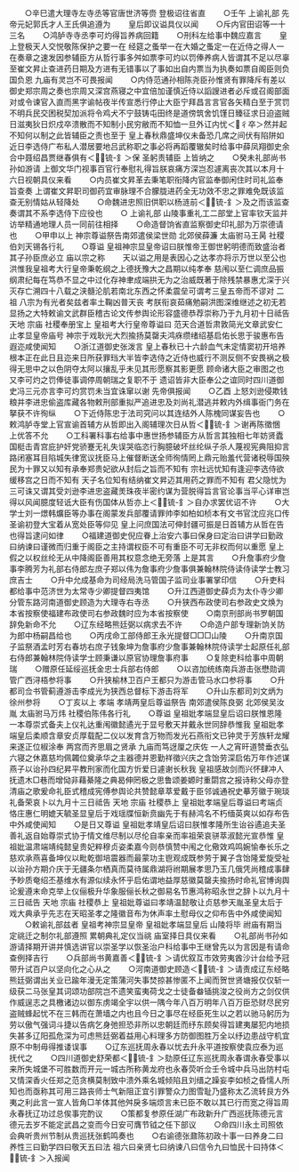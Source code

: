 <!-- { "loadSidebar": true } -->
　　○辛巳遣大理寺左寺丞等官唐世济等赍  登极诏往省直
　　○壬午  上谕礼部  先帝元妃郭氏才人王氏俱追遵为
　　皇后即议谥具仪以闻
　　○斥内官田诏等一十三名
　　○鸿胪寺寺丞李可灼得旨养病回籍
　　○刑科左给事中魏应嘉言
　　皇上登极天人交悦敬陈保护之要一在  经筵之蚤举一在大婚之蚤定一在近侍之得人一在奏章之速发因参辅臣方从哲行事多舛如票李可灼以罚俸养病人皆谓其不足以尽辜至崔文昇止查进药日期及方进有无错事以了事如出自内票当为执奏如票自阁臣则负国负恩  九庙有灵岂不可畏报闻
　　○内侍范通孙相陈尧臣孙惟贤有罪降斥有差以御史郑宗周之奏也宗周又深宫燕寝之中宜倍加谨慎近侍以謟謏进者必斥或召阁部面对或令谏官入直而黑字谕帖夜半传宣悉行停止大臣宁拜昌言言官各矢精白至于赏罚不明兵民交困税契加派将令鸡犬不宁鼓铸屯田终是道傍筑舍饥馑日臻征求日迫盗贼日滋夷狄日炽戍卒溃散而不知制小民穷敝而不知恤一旦外讧内忧＜彳卒＞然并起不知何以制之此皆辅臣之责也至于  皇上春秋鼎盛坤仪未备恐几席之间伏有陷阱如近日李选侍广布私人潜居要地吕武称职之事必将再蹈覆辙矣时给事中薛凤翔御史余合中聂绍昌贾继春俱有＜锍-釒＞保  圣躬责辅臣  上皆纳之
　　○癸未礼部尚书孙如游请  上御文华门视事百官行奉慰礼得旨朕哀痛方深岂忍遽离丧次其以本月十六日视朝具仪来看
　　○内员崔文昇革去秉笔职衔降内官监奉御闲住时司礼监奉旨查奏  上谓崔文昇职司御药宜审脉理不合朦胧进药全无功效不忠之罪难免既该监查无别情姑从轻降处
　　○命魏进忠照旧供职以杨涟前＜锍-釒＞及之而该监查奏谓其不系李选侍下应役也
　　○  上谕礼部  山陵事重礼工二部堂上官率钦天监并访举精通地理人员一同前往相择
　　○命造督饷省直监察御史印礼部为万崇德请也
　　○甲申以上  神宗尊谥祭告南郊遣侯梁世勋  北郊侯薛濂  太庙驸马王昺  社稷伯刘天锡各行礼
　　○尊谥  皇祖神宗显皇帝诏曰朕惟帝王御世躬明德而致盛治者其子孙臣庶必立  庙以宗之称
　　天以谥之用是表因心之达孝亦将示万世以至公也洪惟我皇祖考大行皇帝秉乾纲之上德抚豫大之昌期以纯孝奉  慈闱以至仁调庶品振纲肃纪每在笃恭不显之中过化存神聿成端拱无为之治威既著于除残禁暴惠尤深于兴灭存亡溯四十八载之浃髓沦肌若南北东西之怀柔震垒可谓考三皇五帝而不谬对  二祖  八宗为有光者矣兹者率土鞠凶普天丧  考朕衔哀茹痛勉嗣洪图深维继述之初无若显扬之大特敕谕文武群臣稽古论文传参舆论形容盛德恭荐崇称乃于九月初十日祗告  天地  宗庙  社稷奉册宝上  皇祖考大行皇帝尊谥曰  范天合道哲肃敦简光文章武安仁止孝显皇帝庙号  神宗于戏耿光大烈揄扬莫罄夫鸿庥缵绪绍基启佑长思于骏惠布告遐迩咸使闻知
　　○浙江道御史张泼言  皇上春秋已十六龄血气未定情窦初开培养根本正在此日且迩来日所获罪珰大半皆李选侍之近侍也威行不测反侧不安畏祸之极得无思中之以色阴夺太阿以攘乱乎未见其形愿察其影更愿  顾命诸大臣之审图之也又李可灼之罚俸徒事调停周朝瑞之复职不于  遗诏皆非大臣奉公之谊同时四川道御史冯三元亦言李可灼赏罚未当宜诛窜以谢  先帝俱报闻
　　○乙酉  上怒刘逊侵欺钱粮并李进忠偷盗库藏各物敕刑部重拟严追进忠及刘尚礼潜逃并敕内外缉事衙门务在拏获不许徇纵
　　○下近侍陈忠于法司究问以其连结外人陈槐同谋妄告也
　　○敕鸿胪寺堂上官宣谕首辅方从哲即出入阁辅理次日从哲＜锍-釒＞谢再陈徵悃  上优答不允
　　○工科署科事右给事中惠世扬参辅臣方从哲言其独相七年妨贤蠹国梃击青宫庇护奸党骄蹇无礼失误哭临恣行胸臆破坏丝纶纵子杀人蔑视宪典阻抑言路闭塞耳目陷城失律宽议抚臣马上催督断送全师徇情罔上鼎元贻羞代营诸税辱国殃民为十罪又以知有承奉郑贵妃欲从封后之旨而不知有  宗社远忧知有逢迎李选侍欲缓移宫之日而不知有  天子名位知有结纳崔文昇迈其用药之罪而不知有  君父隐忧为三可诛又谓其受刘逊李进忠盗藏羙珠夜半密约谋为营脱得旨言官论事当平心详审岂得以风闻臆度轻诋大臣有伤国体从哲亦上＜锍-釒＞自办求罢优诏不许
　　○大学士刘一燝韩爌臣等办事在阁蒙发兵部覆请罪帅李如柏如桢本有文书官沈应兆口传  圣谕初登大宝着从宽处臣等仰见  皇上问庶国法可伸封疆可振是日首辅方从哲在告也得旨逮问如律
　　○福建道御史倪应眷上治安六事曰保身曰定治曰讲学曰勤政曰纳谏曰谨微而归重于阁臣之主持谓权臣不可有重臣不可无非权而何以重愿  皇上假之以权丝纶无从中降阁臣善用其权意念绝无旁落  上是其言
　　○升詹事府少詹事李腾芳为礼部右侍郎左庶子郑以伟为詹事府少詹事俱兼翰林院侍读侍读学士教习庶吉士
　　○升中允成基命为司经局洗马管国子监司业事署掌印信
　　○升吏科都给事中范济世为太常寺少卿提督四夷馆
　　○升江西道御史薛贞为太仆寺少卿分管东路河南道御史顾造为大理寺右寺丞
　　○升狭西布政使司右参政史文焕为本省按察使福建布政使司右参政魏时应为本省按察使
　　○南京刑部尚书罗朝国辞免新命不允
　　○辽东经略熊廷弼以病求去不许
　　○命造户部专理新饷关防为郎中杨嗣昌给也
　　○丙戌命工部侍郎王永光提督□□□山陵
　　○升南京国子监祭酒孟时芳右春坊右庶子钱象坤为詹事府少詹事兼翰林院侍读学士起原任礼部右侍郎兼翰林院侍读学士顾秉谦以原官协理詹事府事
　　○复除吏科给事中周朝瑞
　　○赠原任延绥巡抚金忠士兵部右侍郎
　　○以咨加统练南兵游击张懋勋调管广西浔梧参将事
　　○升狭榆林卫百户王都只为游击管马水口参将事
　　○升都司佥书管蓟遵游击李成光为狭西总督标下游击将军
　　○升山东都司刘文炳为徐州参将
　　○丁亥以上  孝端  孝靖两皇后尊谥祭告  南郊遣侯陈良弼  北郊侯吴汝胤  太庙驸马万炜  社稷伯陈伟各行礼
　　○尊谥  皇祖妣孝端显皇后诏曰朕惟恩隆一本尊崇式备夫上仪礼达重闱徽懿遹光于显号敷天并戴永世同辞恭惟我  皇祖妣孝端皇后柔顺含章安贞厚载配二仪以发育含万物而发光石燕衔文已钟灵于芳族轩龙耀来遂正位椒涂奉  两宫而齐思眉之贤承  九庙而笃迓厘之庆佐  一人之宵旰道赞垂衣弘六寝之休嘉慈均佩韣位奠承华之主器德并恩勤祥徵兴庆之含饴劳深启佑万年作述谋燕子以诒孙四纪昇平教刑家而化国方忻爱日遽谢长秋我  皇祖感故剑而兴怀肆冲人抚遗木□巷而增恸非藉綦隆之典曷伸罔极之思鲁颂姜嫄时重閟宫之报诗称父母亦登清庙之歌爰命礼臣式稽成宪傅参舆论共赞懿章萃爱戴于臣邻诚通祝史摹芳徽于琬琰礼备荣哀卜以九月十三日祗告  天地  宗庙  社稷恭上  皇祖妣孝端皇后尊谥曰考端贞恪庄惠仁明媲天毓圣显皇后于戏瑶牒恒新贲幽先于有赫鸿名不朽缅英爽以如存布告中外咸使闻知
　　○是日又尊谥  皇祖妣孝靖皇后诏曰朕惟孝隆所生诒谷遹追夫圣善礼返自始尊崇式协于情文维尽制以尽伦自率亲而率祖荣哀骈萃淑懿光宣恭惟  皇祖妣温肃端靖纯懿皇贵妃粹穆贞姿柔嘉今则恭慎赞中闱之化儆效鸡鸣婉愉奉长乐之慈欢承燕喜备坤仪以毗乾御培震器而最蒙功主鬯观成既参劳于翼子含饴隆爱旋受祉以诒孙方期介庆于无疆条尔栖真而莫待属鼎湖将祔期展孝思乃玉几俄凭尚稽成事肆予眇质奄绍丕基维水有源似续永怀乎启佑谓地益厚慈徽莫罄夫揄扬时命礼官博询舆论爰遵末命克举上仪俪极升华象服俪长秋之御易名节惠鸿称昭永世之辞卜以九月十三日祗告  天地  宗庙  社稷恭上  皇祖妣尊谥曰孝靖温懿敬让贞慈参天胤圣皇太后于戏大典承乎先志在天昭圣孝之隆徽音布为休声率土慰母仪之仰布告中外咸使闻知
　　○敕谕礼部兹者  皇祖考神宗显皇帝  皇祖妣孝端显皇后  山陵将毕  祔庙有期当定祧迁之制尔礼部遵照  累朝典礼定仪当祧  庙室择日具仪来看
　　○礼部尚书孙如游请择期开讲并慎选讲官以崇圣学以恢圣治户科给事中王继曾先以为言因是有请命查例择吉行
　　○兵部尚书黄嘉善＜锍-釒＞请优叙互市效劳夷酋沙计台给予冠带升试百户以坚向化之心从之
　　○河南道御史顾造＜锍-釒＞请责成辽东经略熊廷弼谓出关业已踰年漫无定策蒲河失事焚掠甚惨匿不上闻而贺世贤塘报仅仅斩一级获二马张皇其词颂功部院岂不遗笑蛮夷荷戈之士徒备畚锸挑浚之役尚方之剑仅供作威逞志之具檄诸边以御东虏竭全宇以供一隅今年八百万明年八百万臣恐财尽民穷盗贼蜂起忧不在三韩而在萧墙之内也且今日之事尽在经臣死生以之若以驰马躬历为劳以傲气强词斗捷以告病乞身弛担恐非所以忠朝廷而纾东顾矣得旨建夷屡犯内地损失甚多辽阳孤危深为可虑熊廷弼着益用心料理多方防御图胜万全以纾边患战守机宜原不中制毋得推诿误事
　　○辽东巡抚周永春以忧去升永平道按察使袁应泰为巡抚代之
　　○四川道御史舒荣都＜锍-釒＞劾原任辽东巡抚周永春谓永春受事以来所失城堡不可胜数而开元一城古所称黄龙府也永春荧听佥壬令城中兵马出防村屯又情深香火任郑之范贪横莫制致中溃外乘名城倾陷且刘缙之躁妄李如桢之昏懦人所知也而亟称其可用三路丧师士气新阻正宜引罪警众力图雪耻乃盛称太乙流转艮方外夷之利此言一宣人皆角□羊体其他舛戾多端烦言未已臣不敢以其已行而宽之得旨周永春抚辽功过总俟事完酌议
　　○策都复参原任湖广布政新升广西巡抚陈德元言德元去岁不能定武昌之变而今日安可膺节钺之任下部议
　　○命四川永土司照依会典听贵州节制从贵巡抚张鹤鸣奏也
　　○右谕德张鼐陈初政十事一曰养身二曰养性三曰勤学四曰敬天五曰法  祖六曰亲贤七曰纳谏八曰信令九曰恤民十曰持体＜锍-釒＞入报闻
